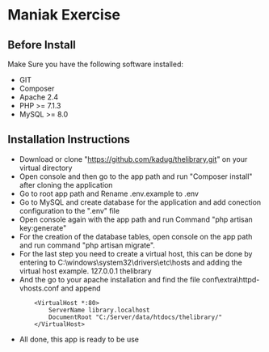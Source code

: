 # Maniak Exercise

## Before Install

Make Sure you have the following software installed:

- GIT
- Composer
- Apache 2.4
- PHP >= 7.1.3
- MySQL >= 8.0

## Installation Instructions

- Download or clone "https://github.com/kadug/thelibrary.git" on your virtual directory
- Open console and then go to the app path and run "Composer install" after cloning the application
- Go to root app path and Rename .env.example to .env
- Go to MySQL and create database for the application and add conection configuration to the ".env" file
- Open console again with the app path and run Command "php artisan key:generate" 
- For the creation of the database tables, open console on the app path and run command "php artisan migrate".
- For the last step you need to create a virtual host, this can be done by entering to C:\windows\system32\drivers\etc\hosts and adding the virtual host example. 127.0.0.1		thelibrary
- And the go to your apache installation and find the file conf\extra\httpd-vhosts.conf and append 
	```
		<VirtualHost *:80>
			ServerName library.localhost	
			DocumentRoot "C:/Server/data/htdocs/thelibrary/" 
		</VirtualHost>
	```
- All done, this app is ready to be use